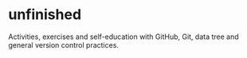 # unfinished
Activities, exercises and self-education with GitHub, Git, data tree and general version control practices.
